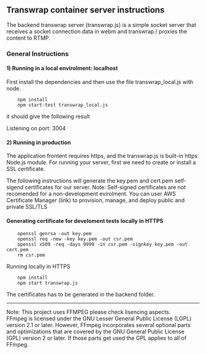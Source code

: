 ## Transwrap container server instructions

The backend transwrap server (transwrap.js) is a simple socket server that receives a socket connection data in webm and transwrap / proxies the content to RTMP.

### General Instructions

#### 1) Running in a local envirolment: localhost

First install the dependencies and then use the file transwrap_local.js with node.
```
    npm install
    npm start-test transwrap_local.js
```

it should give the following result

Listening on port: 3004

#### 2) Running in production

The application frontent requires https, and the transwrap.js is built-in https Node.js module.
For running your server, first we need to create or install a SSL certificate.

The following instructions will generate the key.pem and cert.pem self-sigend certificates for our server.
Note: Self-signed certificates are not recomended for a non-development evirolment. You can user AWS Certificate Manager (link) to provision, manage, and deploy public and private SSL/TLS 

#### Generating certificate for develoment tests locally in HTTPS

```
    openssl genrsa -out key.pem
    openssl req -new -key key.pem -out csr.pem
    openssl x509 -req -days 9999 -in csr.pem -signkey key.pem -out cert.pem
    rm csr.pem
```

Running locally in HTTPS

```
    npm install
    npm start transwrap.js
```

The certificates has to be generated in the backend folder.

-------
Note: This project uses FFMPEG please check lisencing aspects.  
FFmpeg is licensed under the GNU Lesser General Public License (LGPL) version 2.1 or later. However, FFmpeg incorporates several optional parts and optimizations that are covered by the GNU General Public License (GPL) version 2 or later. If those parts get used the GPL applies to all of FFmpeg.
